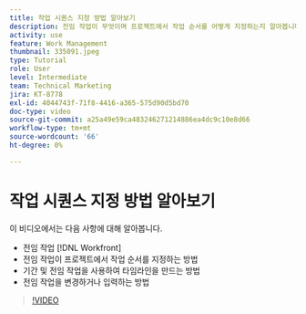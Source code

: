 ```yaml
---
title: 작업 시퀀스 지정 방법 알아보기
description: 전임 작업이 무엇이며 프로젝트에서 작업 순서를 어떻게 지정하는지 알아봅니다. 그런 다음 지속 시간 및 전임 작업을 사용하여 타임라인을 만드는 방법을 알아봅니다.
activity: use
feature: Work Management
thumbnail: 335091.jpeg
type: Tutorial
role: User
level: Intermediate
team: Technical Marketing
jira: KT-8778
exl-id: 4044743f-71f8-4416-a365-575d90d5bd70
doc-type: video
source-git-commit: a25a49e59ca483246271214886ea4dc9c10e8d66
workflow-type: tm+mt
source-wordcount: '66'
ht-degree: 0%

---
```


# 작업 시퀀스 지정 방법 알아보기

이 비디오에서는 다음 사항에 대해 알아봅니다.

* 전임 작업 [!DNL  Workfront]
* 전임 작업이 프로젝트에서 작업 순서를 지정하는 방법
* 기간 및 전임 작업을 사용하여 타임라인을 만드는 방법
* 전임 작업을 변경하거나 입력하는 방법

>[!VIDEO](https://video.tv.adobe.com/v/335091/?quality=12&learn=on)

<!---
Learn more urls
There’s a lot more you can learn about predecessors, such as dependency type and lag. [!DNL Workfront] recommends getting the basics down first, then pulling those other features into your project planning. If you’re curious, here are some articles about additional functionality.
Overview of task predecessors
Create predecessor relationships by chaining tasks
Creating a predecessor relationship on the task list
Overview of lag types
Overview of task dependency types
--->
